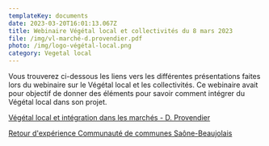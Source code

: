 ```yaml
---
templateKey: documents
date: 2023-03-20T16:01:13.067Z
title: Webinaire Végétal local et collectivités du 8 mars 2023
file: /img/vl-marché-d.provendier.pdf
photo: /img/logo-végétal-local.png
category: Vegetal local
---
```

Vous trouverez ci-dessous les liens vers les différentes présentations faites lors du webinaire sur le Végétal local et les collectivités.
Ce webinaire avait pour objectif de donner des éléments pour savoir comment intégrer du Végétal local dans son projet.

<a href="/img/vl-marché-d.provendier.pdf" target="_blank">Végétal local et intégration dans les marchés - D. Provendier</a>

<a href="/img/partie-6-présentation_ligneux_ccsb.pdf" target="_blank">Retour d'expérience Communauté de communes Saône-Beaujolais</a>
